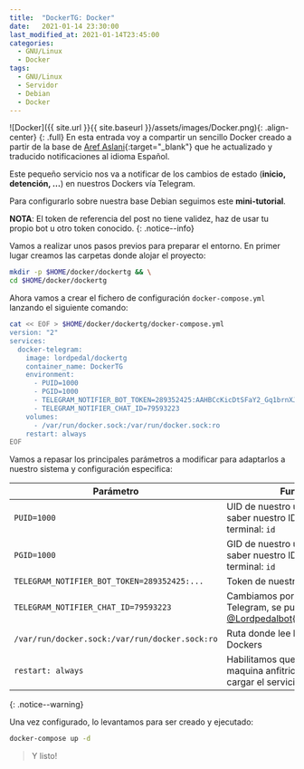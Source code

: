 ```yaml
---
title:  "DockerTG: Docker"
date:   2021-01-14 23:30:00
last_modified_at: 2021-01-14T23:45:00
categories:
  - GNU/Linux
  - Docker
tags:
  - GNU/Linux
  - Servidor
  - Debian
  - Docker
---
```


![Docker]({{ site.url }}{{ site.baseurl }}/assets/images/Docker.png){: .align-center}
{: .full}
En esta entrada voy a compartir un sencillo Docker creado a partir de la base de [Aref Aslani](https://github.com/arefaslani/docker-telegram-notifier){:target="_blank"} que he actualizado y traducido notificaciones al idioma Español.

Este pequeño servicio nos va a notificar de los cambios de estado (**inicio, detención, ...**) en nuestros Dockers vía Telegram.

Para configurarlo sobre nuestra base Debian seguimos este **mini-tutorial**.

**NOTA**: El token de referencia del post no tiene validez, haz de usar tu propio bot u otro token conocido.
{: .notice--info}

Vamos a realizar unos pasos previos para preparar el entorno. En primer lugar creamos las carpetas donde alojar el proyecto:

```bash
mkdir -p $HOME/docker/dockertg && \
cd $HOME/docker/dockertg
```

Ahora vamos a crear el fichero de configuración `docker-compose.yml` lanzando el siguiente comando:

```bash
cat << EOF > $HOME/docker/dockertg/docker-compose.yml
version: "2"
services:
  docker-telegram:
    image: lordpedal/dockertg
    container_name: DockerTG
    environment:
      - PUID=1000
      - PGID=1000
      - TELEGRAM_NOTIFIER_BOT_TOKEN=289352425:AAHBCcKicDtSFaY2_Gq1brnXJ5CaGba6tMA
      - TELEGRAM_NOTIFIER_CHAT_ID=79593223
    volumes:
      - /var/run/docker.sock:/var/run/docker.sock:ro
    restart: always
EOF
```

Vamos a repasar los principales parámetros a modificar para adaptarlos a nuestro sistema y configuración especifica:

| Parámetro | Función |
| ------ | ------ |
| `PUID=1000` | UID de nuestro usuario. Para saber nuestro ID ejecutar en terminal: `id` |
| `PGID=1000` | GID de nuestro usuario. Para saber nuestro ID ejecutar en terminal: `id` |
| `TELEGRAM_NOTIFIER_BOT_TOKEN=289352425:...` | Token de nuestro Bot Telegram |
| `TELEGRAM_NOTIFIER_CHAT_ID=79593223` | Cambiamos por nuestro ID Telegram, se puede consultar en [@Lordpedalbot](https://t.me/lordpedalbot){:target="_blank"} |
| `/var/run/docker.sock:/var/run/docker.sock:ro` | Ruta donde lee la configuración Dockers |
| `restart: always` | Habilitamos que tras reiniciar la maquina anfitrion vuelva a cargar el servicio |
{: .notice--warning}

Una vez configurado, lo levantamos para ser creado y ejecutado:

```bash
docker-compose up -d
```

> Y listo!
